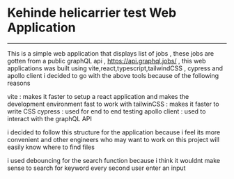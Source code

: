 # Kehinde helicarrier test Web Application

---

This is a simple web application that displays list of jobs , these jobs are gotten from a public graphQL api , https://api.graphql.jobs/ , this web applications was built using vite,react,typescript,tailwindCSS , cypress and apollo client
i decided to go with the above tools because of the following reasons

vite : makes it faster to setup a react application and makes the development environment fast to work with
tailwinCSS : makes it faster to write CSS
cypress : used for end to end testing
apollo client : used to interact with the graphQL API

i decided to follow this structure for the application because i feel its more convenient and other engineers who may want to work on this project will easily know where to find files

i used debouncing for the search function because i think it wouldnt make sense to search for keyword every second user enter an input
